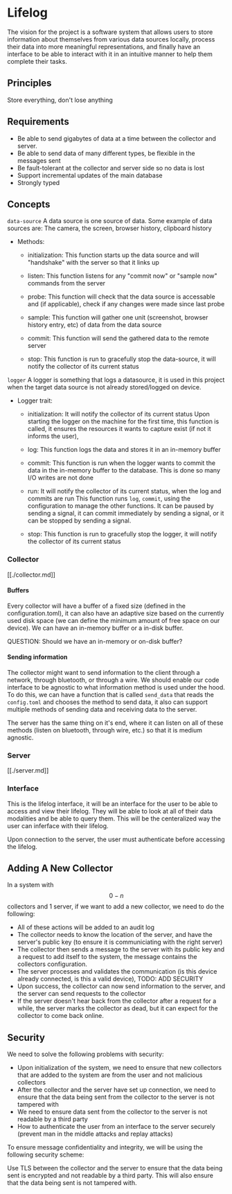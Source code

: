 # Lifelog

The vision for the project is a software system that allows users to store information about themselves from various data sources locally, process their data into more meaningful representations, and finally have an interface to be able to interact with it in an intuitive manner to help them complete their tasks.

## Principles

Store everything, don't lose anything

## Requirements

- Be able to send gigabytes of data at a time between the collector and server.
- Be able to send data of many different types, be flexible in the messages sent
- Be fault-tolerant at the collector and server side so no data is lost
- Support incremental updates of the main database
- Strongly typed

## Concepts

`data-source`
A data source is one source of data. Some example of data sources are: The camera, the screen, browser history, clipboard history

- Methods:

  - initialization:
    This function starts up the data source and will "handshake" with the server so that it links up

  - listen:
    This function listens for any "commit now" or "sample now" commands from the server

  - probe:
    This function will check that the data source is accessable and (if applicable), check if any changes were made since last probe

  - sample:
    This function will gather one unit (screenshot, browser history entry, etc) of data from the data source

  - commit:
    This function will send the gathered data to the remote server

  - stop:
    This function is run to gracefully stop the data-source, it will notify the collector of its current status


`logger`
A logger is something that logs a datasource, it is used in this project when the target data source is not already stored/logged on device.

- Logger trait:

  - initialization:
    It will notify the collector of its current status
    Upon starting the logger on the machine for the first time, this function is called, it ensures the resources it wants to capture exist (if not it informs the user),

  - log:
    This function logs the data and stores it in an in-memory buffer

  - commit:
    This function is run when the logger wants to commit the data in the in-memory buffer to the database. This is done so many I/O writes are not done

  - run:
    It will notify the collector of its current status, when the log and commits are run
    This function runs `log`, `commit`, using the configuration to manage the other functions. It can be paused by sending a signal, it can commit immediately by sending a signal, or it can be stopped by sending a signal.

  - stop:
    This function is run to gracefully stop the logger, it will notify the collector of its current status

### Collector

[[./collector.md]]

#### Buffers

Every collector will have a buffer of a fixed size (defined in the configuration.toml), it can also have an adaptive size based on the currently used disk space (we can define the minimum amount of free space on our device). We can have an in-memory buffer or a in-disk buffer.

QUESTION: Should we have an in-memory or on-disk buffer?

#### Sending information

The collector might want to send information to the client through a network, through bluetooth, or through a wire. We should enable our code interface to be agnostic to what information method is used under the hood. To do this, we can have a function that is called `send_data` that reads the `config.toml` and chooses the method to send data, it also can support multiple methods of sending data and receiving data to the server.

The server has the same thing on it's end, where it can listen on all of these methods (listen on bluetooth, through wire, etc.) so that it is medium agnostic.

### Server

[[./server.md]]

### Interface

This is the lifelog interface, it will be an interface for the user to be able to access and view their lifelog. They will be able to look at all of their data modalities and be able to query them. This will be the centeralized way the user can inferface with their lifelog.

Upon connection to the server, the user must authenticate before accessing the lifelog.

## Adding A New Collector

In a system with $$0-n$$ collectors and 1 server, if we want to add a new collector, we need to do the following:

- All of these actions will be added to an audit log
- The collector needs to know the location of the server, and have the server's public key (to ensure it is communiciating with the right server)
- The collector then sends a message to the server with its public key and a request to add itself to the system, the message contains the collectors configuration.
- The server processes and validates the communication (is this device already connected, is this a valid device), TODO: ADD SECURITY
- Upon success, the collector can now send information to the server, and the server can send requests to the collector
- If the server doesn't hear back from the collector after a request for a while, the server marks the collector as dead, but it can expect for the collector to come back online.

## Security

We need to solve the following problems with security:

- Upon initialization of the system, we need to ensure that new collectors that are added to the system are from the user and not malicious collectors
- After the collector and the server have set up connection, we need to ensure that the data being sent from the collector to the server is not tampered with
- We need to ensure data sent from the collector to the server is not readable by a third party
- How to authenticate the user from an interface to the server securely (prevent man in the middle attacks and replay attacks)

To ensure message confidentiality and integrity, we will be using the following security scheme:

Use TLS between the collector and the server to ensure that the data being sent is encrypted and not readable by a third party. This will also ensure that the data being sent is not tampered with.

